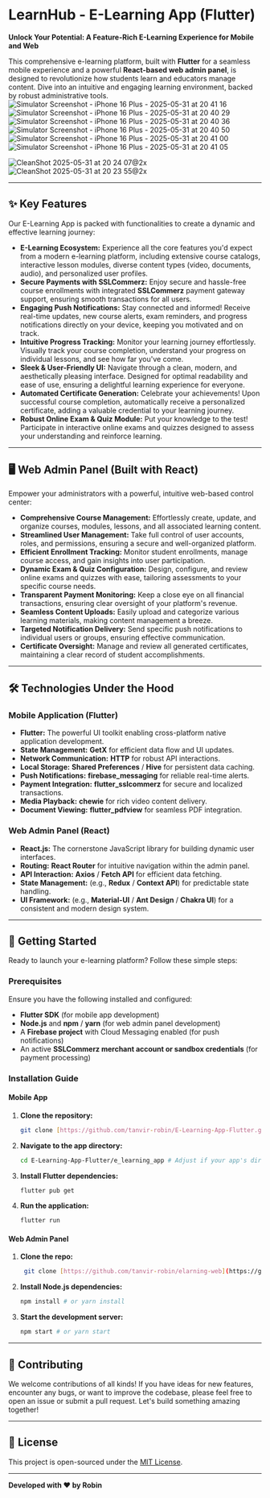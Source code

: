 # LearnHub - E-Learning App (Flutter)

**Unlock Your Potential: A Feature-Rich E-Learning Experience for Mobile and Web**

This comprehensive e-learning platform, built with **Flutter** for a seamless mobile experience and a powerful **React-based web admin panel**, is designed to revolutionize how students learn and educators manage content. Dive into an intuitive and engaging learning environment, backed by robust administrative tools.
![Simulator Screenshot - iPhone 16 Plus - 2025-05-31 at 20 41 16](https://github.com/user-attachments/assets/444f2796-aee1-4f33-959d-3b51ca77d8dc)
![Simulator Screenshot - iPhone 16 Plus - 2025-05-31 at 20 40 29](https://github.com/user-attachments/assets/90189c24-995b-4928-983f-82adc5d4358a)
![Simulator Screenshot - iPhone 16 Plus - 2025-05-31 at 20 40 36](https://github.com/user-attachments/assets/4f31a72f-f704-4251-8813-0b71ce18a8aa)
![Simulator Screenshot - iPhone 16 Plus - 2025-05-31 at 20 40 50](https://github.com/user-attachments/assets/df15ccb9-a5e7-4c87-9120-de393187d301)
![Simulator Screenshot - iPhone 16 Plus - 2025-05-31 at 20 41 00](https://github.com/user-attachments/assets/297ae33a-0a93-4df5-baf9-e79cb3efb2f8)
![Simulator Screenshot - iPhone 16 Plus - 2025-05-31 at 20 41 05](https://github.com/user-attachments/assets/4b72f089-ce01-4a51-9678-54aefb060a5f)


![CleanShot 2025-05-31 at 20 24 07@2x](https://github.com/user-attachments/assets/34f4154e-975b-492a-9817-4971b6fe991f)
![CleanShot 2025-05-31 at 20 23 55@2x](https://github.com/user-attachments/assets/dc3d93a5-72ea-43ed-bba5-99df5b5d32a7)


---

## ✨ Key Features

Our E-Learning App is packed with functionalities to create a dynamic and effective learning journey:

* **E-Learning Ecosystem:** Experience all the core features you'd expect from a modern e-learning platform, including extensive course catalogs, interactive lesson modules, diverse content types (video, documents, audio), and personalized user profiles.
* **Secure Payments with SSLCommerz:** Enjoy secure and hassle-free course enrollments with integrated **SSLCommerz** payment gateway support, ensuring smooth transactions for all users.
* **Engaging Push Notifications:** Stay connected and informed! Receive real-time updates, new course alerts, exam reminders, and progress notifications directly on your device, keeping you motivated and on track.
* **Intuitive Progress Tracking:** Monitor your learning journey effortlessly. Visually track your course completion, understand your progress on individual lessons, and see how far you've come.
* **Sleek & User-Friendly UI:** Navigate through a clean, modern, and aesthetically pleasing interface. Designed for optimal readability and ease of use, ensuring a delightful learning experience for everyone.
* **Automated Certificate Generation:** Celebrate your achievements! Upon successful course completion, automatically receive a personalized certificate, adding a valuable credential to your learning journey.
* **Robust Online Exam & Quiz Module:** Put your knowledge to the test! Participate in interactive online exams and quizzes designed to assess your understanding and reinforce learning.

---

## 🖥️ Web Admin Panel (Built with React)

Empower your administrators with a powerful, intuitive web-based control center:

* **Comprehensive Course Management:** Effortlessly create, update, and organize courses, modules, lessons, and all associated learning content.
* **Streamlined User Management:** Take full control of user accounts, roles, and permissions, ensuring a secure and well-organized platform.
* **Efficient Enrollment Tracking:** Monitor student enrollments, manage course access, and gain insights into user participation.
* **Dynamic Exam & Quiz Configuration:** Design, configure, and review online exams and quizzes with ease, tailoring assessments to your specific course needs.
* **Transparent Payment Monitoring:** Keep a close eye on all financial transactions, ensuring clear oversight of your platform's revenue.
* **Seamless Content Uploads:** Easily upload and categorize various learning materials, making content management a breeze.
* **Targeted Notification Delivery:** Send specific push notifications to individual users or groups, ensuring effective communication.
* **Certificate Oversight:** Manage and review all generated certificates, maintaining a clear record of student accomplishments.

---

## 🛠️ Technologies Under the Hood

### Mobile Application (Flutter)

* **Flutter:** The powerful UI toolkit enabling cross-platform native application development.
* **State Management:** **GetX** for efficient data flow and UI updates.
* **Network Communication:** **HTTP** for robust API interactions.
* **Local Storage:** **Shared Preferences** / **Hive** for persistent data caching.
* **Push Notifications:** **firebase_messaging** for reliable real-time alerts.
* **Payment Integration:** **flutter_sslcommerz** for secure and localized transactions.
* **Media Playback:** **chewie** for rich video content delivery.
* **Document Viewing:** **flutter_pdfview** for seamless PDF integration.

### Web Admin Panel (React)

* **React.js:** The cornerstone JavaScript library for building dynamic user interfaces.
* **Routing:** **React Router** for intuitive navigation within the admin panel.
* **API Interaction:** **Axios** / **Fetch API** for efficient data fetching.
* **State Management:** (e.g., **Redux** / **Context API**) for predictable state handling.
* **UI Framework:** (e.g., **Material-UI** / **Ant Design** / **Chakra UI**) for a consistent and modern design system.

---

## 🚀 Getting Started

Ready to launch your e-learning platform? Follow these simple steps:

### Prerequisites

Ensure you have the following installed and configured:

* **Flutter SDK** (for mobile app development)
* **Node.js** and **npm** / **yarn** (for web admin panel development)
* A **Firebase project** with Cloud Messaging enabled (for push notifications)
* An active **SSLCommerz merchant account or sandbox credentials** (for payment processing)

### Installation Guide

#### Mobile App

1.  **Clone the repository:**
    ```bash
    git clone [https://github.com/tanvir-robin/E-Learning-App-Flutter.git](https://github.com/tanvir-robin/E-Learning-App-Flutter.git)
    ```
2.  **Navigate to the app directory:**
    ```bash
    cd E-Learning-App-Flutter/e_learning_app # Adjust if your app's directory name is different
    ```
3.  **Install Flutter dependencies:**
    ```bash
    flutter pub get
    ```
4.  **Run the application:**
    ```bash
    flutter run
    ```

#### Web Admin Panel

1.  **Clone the repo:**
    ```bash
     git clone [https://github.com/tanvir-robin/elarning-web](https://github.com/tanvir-robin/elarning-web)
    ```
2.  **Install Node.js dependencies:**
    ```bash
    npm install # or yarn install
    ```
3.  **Start the development server:**
    ```bash
    npm start # or yarn start
    ```

---

## 🙌 Contributing

We welcome contributions of all kinds! If you have ideas for new features, encounter any bugs, or want to improve the codebase, please feel free to open an issue or submit a pull request. Let's build something amazing together!

---

## 📄 License

This project is open-sourced under the [MIT License](LICENSE).

---

**Developed with ❤️ by Robin**
